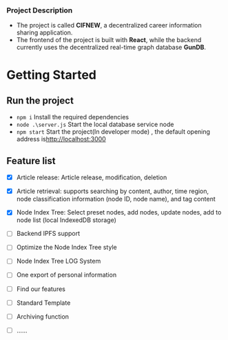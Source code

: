 ### Project Description

- The project is called **CIFNEW**, a decentralized career information sharing application.
- The frontend of the project is built with **React**, while the backend currently uses the decentralized real-time graph database **GunDB**.

# Getting Started 

## Run the project

-  `npm i` Install the required dependencies
-  `node .\server.js`  Start the local database service node
- `npm start` Start the project(In developer mode) , the default opening address is[http://localhost:3000](http://localhost:3000)



## Feature list
- [x] Article release: Article release, modification, deletion
- [x] Article retrieval: supports searching by content, author, time region, node classification information (node ID, node name), and tag content
- [x] Node Index Tree: Select preset nodes, add nodes, update nodes, add to node list (local IndexedDB storage)
- [ ] Backend IPFS support
- [ ] Optimize the Node Index Tree style
- [ ] Node Index Tree LOG System
- [ ] One export of personal information
- [ ] Find our features
- [ ] Standard Template
- [ ] Archiving function
- [ ] ……

